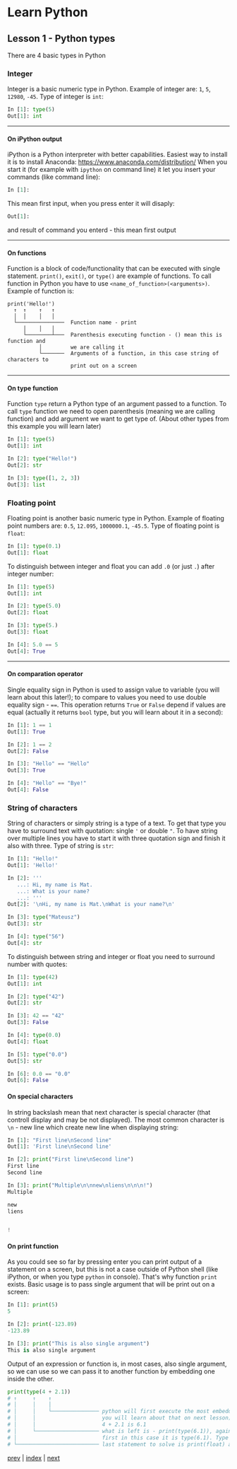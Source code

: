# Learn Python

## Lesson 1 - Python types

There are 4 basic types in Python
### Integer

Integer is a basic numeric type in Python. Example of integer are: `1`, `5`, `12980`, `-45`.
Type of integer is `int`:
```python
In [1]: type(5)
Out[1]: int
```
---

#### On iPython output
iPython is a Python interpreter with better capabilities. Easiest way to install it is to install Anaconda: https://www.anaconda.com/distribution/
When you start it (for example with `ipython` on command line) it let you insert your commands (like command line):
```python
In [1]: 
```
This mean first input, when you press enter it will disaply:
```python
Out[1]:
```
and result of command you enterd - this mean first output

---
#### On functions
Function is a block of code/functionality that can be executed with single statement. `print()`, `exit()`, or `type()` are example of functions. 
To call function in Python you have to use `<name_of_function>(<arguments>)`. Example of function is:
```
print('Hello!')
  ↑  ↑    ↑   ↑
  │  │    │   │
  └───────────────  Function name - print
     │    │   │
     └────────┴───  Parenthesis executing function - () mean this is function and
          │         we are calling it
          └───────  Arguments of a function, in this case string of characters to
                    print out on a screen

```

---
#### On type function
Function `type` return a Python type of an argument passed to a function.
To call `type` function we need to open parenthesis (meaning we are calling function) and add argument we want to get type of.
(About other types from this example you will learn later)
```python
In [1]: type(5)
Out[1]: int

In [2]: type("Hello!")
Out[2]: str

In [3]: type([1, 2, 3])
Out[3]: list
```

### Floating point

Floating point is another basic numeric type in Python. Example of floating point numbers are: `0.5`, `12.095`, `1000000.1`, `-45.5`.
Type of floating point is `float`:
```python
In [1]: type(0.1)
Out[1]: float
```
To distinguish between integer and float you can add `.0` (or just `.`) after integer number:
```python
In [1]: type(5)
Out[1]: int

In [2]: type(5.0)
Out[2]: float

In [3]: type(5.)
Out[3]: float

In [4]: 5.0 == 5
Out[4]: True
```

---
#### On comparation operator
Single equality sign in Python is used to assign value to variable (you will learn about this later!); to compare to values you need to use double equality sign - `==`. This operation returns `True` or `False` depend if values are equal (actually it returns `bool` type, but you will learn about it in a second):
```python
In [1]: 1 == 1
Out[1]: True

In [2]: 1 == 2
Out[2]: False

In [3]: "Hello" == "Hello"
Out[3]: True

In [4]: "Hello" == "Bye!"
Out[4]: False

```

### String of characters
String of characters or simply string is a type of a text. To get that type you have to surround text with quotation: single `'` or double `"`. To have string over multiple lines you have to start it with three quotation sign and finish it also with three. Type of string is `str`:

```python
In [1]: "Hello!"
Out[1]: 'Hello!'

In [2]: '''
   ...: Hi, my name is Mat.
   ...: What is your name?
   ...: '''
Out[2]: '\nHi, my name is Mat.\nWhat is your name?\n'

In [3]: type("Mateusz")
Out[3]: str

In [4]: type("56")
Out[4]: str
```

To distinguish between string and integer or float you need to surround number with quotes:
```python
In [1]: type(42)
Out[1]: int

In [2]: type("42")
Out[2]: str

In [3]: 42 == "42"
Out[3]: False

In [4]: type(0.0)
Out[4]: float

In [5]: type("0.0")
Out[5]: str

In [6]: 0.0 == "0.0"
Out[6]: False
```

#### On special characters
In string backslash mean that next character is special character (that controll display and may be not displayed). The most common character is `\n` - new line which create new line when displaying string:
```python
In [1]: "First line\nSecond line"
Out[1]: 'First line\nSecond line'

In [2]: print("First line\nSecond line")
First line
Second line

In [3]: print("Multiple\n\nnew\nliens\n\n\n!")
Multiple

new
liens


!
```

#### On print function
As you could see so far by pressing enter you can print output of a statement on a screen, but this is not a case outside of Python shell (like iPython, or when you type `python` in console). That's why function `print` exists. Basic usage is to pass single argument that will be print out on a screen:
```python
In [1]: print(5)
5

In [2]: print(-123.89)
-123.89

In [3]: print("This is also single argument")
This is also single argument
```
Output of an expression or function is, in most cases, also single argument, so we can use so we can pass it to another function by embedding one inside the other.
```python
print(type(4 + 2.1))
# ↑     ↑    ↑
# │     │    │
# │     │    └─────────────── python will first execute the most embedded parentheses (parentheses have highest priority
# │     │                     you will learn about that on next lesson)
# │     │                     4 + 2.1 is 6.1
# │     └──────────────────── what is left is - print(type(6.1)), again Python will resolve most embedded parentheses
# │                           first in this case it is type(6.1). Type of value 6.1 is float (floating point number)
# └────────────────────────── last statement to solve is print(float) and output of an whole line will be "float"
```

[prev](lesson_000.md) | [index](index.md) | [next](lesson_002.md)


